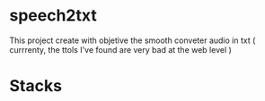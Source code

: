 # speech2txt
This project create with objetive the smooth conveter audio in txt ( currrenty, the ttols I've found are very bad at the web level ) 

# Stacks
